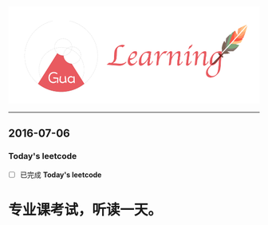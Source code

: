 ![](/background.png)

---


## 2016-07-06

### Today's leetcode


- [ ] 已完成 **Today's leetcode**


# 专业课考试，听读一天。
